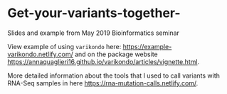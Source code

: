 # Get-your-variants-together-
Slides and example from May 2019 Bioinformatics seminar 

View example of using `varikondo` here: https://example-varikondo.netlify.com/ and on the package website https://annaquaglieri16.github.io/varikondo/articles/vignette.html. 

More detailed information about the tools that I used to call variants with RNA-Seq samples in here https://rna-mutation-calls.netlify.com/. 
